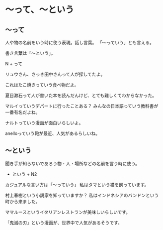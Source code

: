 # 〜って、〜という
## 〜って
人や物の名前をいう時に使う表現。話し言葉。
「〜っていう」とも言える。

書き言葉は「〜という」。

N + って

リュウさん、さっき田中さんって人が探してたよ。

これはたこ焼きっていう食べ物だよ。

夏目漱石って人が書いた本を読んだんけど、とても難しくてわからなかった。

マルイっていうデパートに行ったことある？
みんなの日本語っていう教科書が一番有名だよね。

ナルトっていう漫画が面白いらしいよ。

anelloっていう鞄が最近、人気があるらしいね。

## 〜という
聞き手が知らないであろう物・人・場所などの名前を言う時に使う。


 + という + N2

カジュアルな言い方は「〜っていう」
私はタマという猫を飼っています。

村上春樹という小説家を知っていますか？
私はインドネシアのバンドンという町から来ました。

ママルースというイタリアンレストランが美味しいらしいです。

「鬼滅の刃」という漫画が、世界中で人気があるそうです。

